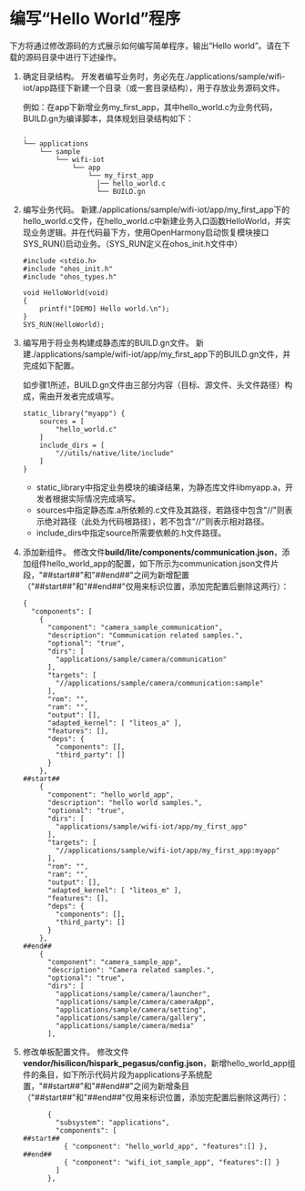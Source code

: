 # 编写“Hello World”程序


下方将通过修改源码的方式展示如何编写简单程序，输出“Hello world”。请在下载的源码目录中进行下述操作。


1. 确定目录结构。
   开发者编写业务时，务必先在./applications/sample/wifi-iot/app路径下新建一个目录（或一套目录结构），用于存放业务源码文件。

   例如：在app下新增业务my_first_app，其中hello_world.c为业务代码，BUILD.gn为编译脚本，具体规划目录结构如下：

     
   ```
   .
   └── applications
       └── sample
           └── wifi-iot
               └── app
                   └── my_first_app
                     │── hello_world.c
                     └── BUILD.gn
   ```

2. 编写业务代码。
     新建./applications/sample/wifi-iot/app/my_first_app下的hello_world.c文件，在hello_world.c中新建业务入口函数HelloWorld，并实现业务逻辑。并在代码最下方，使用OpenHarmony启动恢复模块接口SYS_RUN()启动业务。（SYS_RUN定义在ohos_init.h文件中）
     
   ```
   #include <stdio.h>
   #include "ohos_init.h"
   #include "ohos_types.h"
   
   void HelloWorld(void)
   {
       printf("[DEMO] Hello world.\n");
   }
   SYS_RUN(HelloWorld);
   ```

3. 编写用于将业务构建成静态库的BUILD.gn文件。
   新建./applications/sample/wifi-iot/app/my_first_app下的BUILD.gn文件，并完成如下配置。

   如步骤1所述，BUILD.gn文件由三部分内容（目标、源文件、头文件路径）构成，需由开发者完成填写。

     
   ```
   static_library("myapp") {
       sources = [
           "hello_world.c"
       ]
       include_dirs = [
           "//utils/native/lite/include"
       ]
   }
   ```

   - static_library中指定业务模块的编译结果，为静态库文件libmyapp.a，开发者根据实际情况完成填写。
   - sources中指定静态库.a所依赖的.c文件及其路径，若路径中包含"//"则表示绝对路径（此处为代码根路径），若不包含"//"则表示相对路径。
   - include_dirs中指定source所需要依赖的.h文件路径。

4. 添加新组件。
   修改文件**build/lite/components/communication.json**，添加组件hello_world_app的配置，如下所示为communication.json文件片段，"\#\#start\#\#"和"\#\#end\#\#"之间为新增配置（"\#\#start\#\#"和"\#\#end\#\#"仅用来标识位置，添加完配置后删除这两行）：

     
   ```
   {
     "components": [
       {
         "component": "camera_sample_communication",
         "description": "Communication related samples.",
         "optional": "true",
         "dirs": [
           "applications/sample/camera/communication"
         ],
         "targets": [
           "//applications/sample/camera/communication:sample"
         ],
         "rom": "",
         "ram": "",
         "output": [],
         "adapted_kernel": [ "liteos_a" ],
         "features": [],
         "deps": {
           "components": [],
           "third_party": []
         }
       },
   ##start##
       {
         "component": "hello_world_app",
         "description": "hello world samples.",
         "optional": "true",
         "dirs": [
           "applications/sample/wifi-iot/app/my_first_app"
         ],
         "targets": [
           "//applications/sample/wifi-iot/app/my_first_app:myapp"
         ],
         "rom": "",
         "ram": "",
         "output": [],
         "adapted_kernel": [ "liteos_m" ],
         "features": [],
         "deps": {
           "components": [],
           "third_party": []
         }
       },
   ##end##
       {
         "component": "camera_sample_app",
         "description": "Camera related samples.",
         "optional": "true",
         "dirs": [
           "applications/sample/camera/launcher",
           "applications/sample/camera/cameraApp",
           "applications/sample/camera/setting",
           "applications/sample/camera/gallery",
           "applications/sample/camera/media"
         ],
   ```

5. 修改单板配置文件。
   修改文件**vendor/hisilicon/hispark_pegasus/config.json**，新增hello_world_app组件的条目，如下所示代码片段为applications子系统配置，"\#\#start\#\#"和"\#\#end\#\#"之间为新增条目（"\#\#start\#\#"和"\#\#end\#\#"仅用来标识位置，添加完配置后删除这两行）：

     
   ```
         {
           "subsystem": "applications",
           "components": [
   ##start##
             { "component": "hello_world_app", "features":[] },
   ##end##
             { "component": "wifi_iot_sample_app", "features":[] }
           ]
         },
   ```
